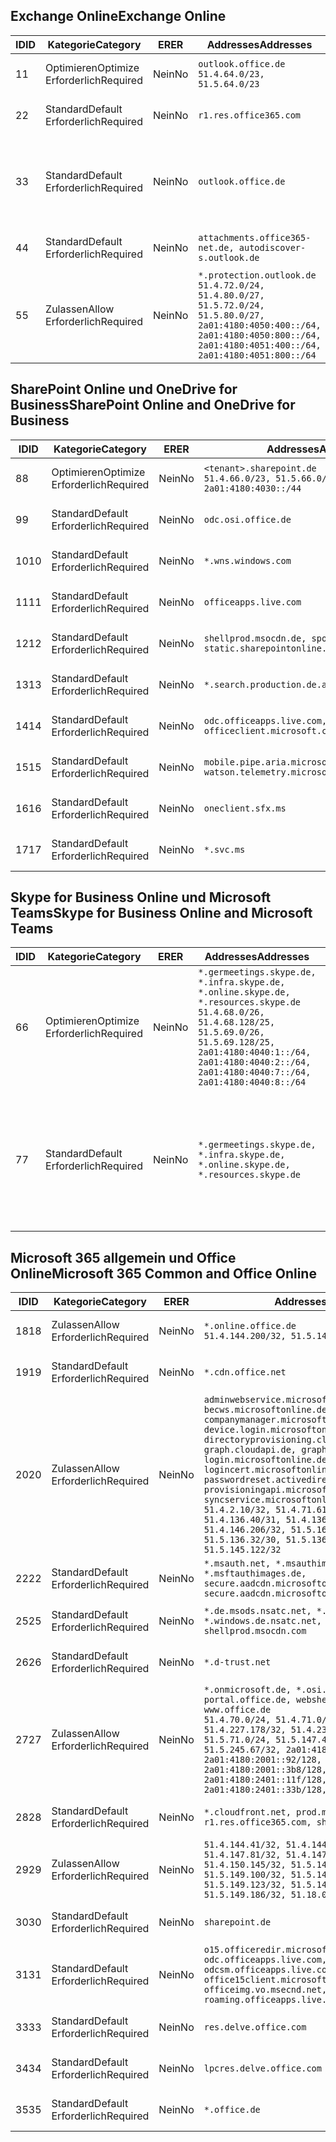 <!--THIS FILE IS AUTOMATICALLY GENERATED. MANUAL CHANGES WILL BE OVERWRITTEN.-->
<!--Please contact the Office 365 Endpoints team with any questions.-->
<!--Germany endpoints version 2020070800-->
<!--File generated 2020-09-18 12:33:37.0459-->

## <a name="exchange-online"></a><span data-ttu-id="a1de5-101">Exchange Online</span><span class="sxs-lookup"><span data-stu-id="a1de5-101">Exchange Online</span></span>

<span data-ttu-id="a1de5-102">ID</span><span class="sxs-lookup"><span data-stu-id="a1de5-102">ID</span></span> | <span data-ttu-id="a1de5-103">Kategorie</span><span class="sxs-lookup"><span data-stu-id="a1de5-103">Category</span></span> | <span data-ttu-id="a1de5-104">ER</span><span class="sxs-lookup"><span data-stu-id="a1de5-104">ER</span></span> | <span data-ttu-id="a1de5-105">Addresses</span><span class="sxs-lookup"><span data-stu-id="a1de5-105">Addresses</span></span> | <span data-ttu-id="a1de5-106">Ports</span><span class="sxs-lookup"><span data-stu-id="a1de5-106">Ports</span></span>
-- | -------------------- | -- | ----------------------------------------------------------------------------------------------------------------------------------------------------------------------------------------- | -------------------------------
<span data-ttu-id="a1de5-107">1</span><span class="sxs-lookup"><span data-stu-id="a1de5-107">1</span></span> | <span data-ttu-id="a1de5-108">Optimieren</span><span class="sxs-lookup"><span data-stu-id="a1de5-108">Optimize</span></span><BR><span data-ttu-id="a1de5-109">Erforderlich</span><span class="sxs-lookup"><span data-stu-id="a1de5-109">Required</span></span> | <span data-ttu-id="a1de5-110">Nein</span><span class="sxs-lookup"><span data-stu-id="a1de5-110">No</span></span> | `outlook.office.de`<BR>`51.4.64.0/23, 51.5.64.0/23` | <span data-ttu-id="a1de5-111">**TCP:** 443, 80</span><span class="sxs-lookup"><span data-stu-id="a1de5-111">**TCP:** 443, 80</span></span>
<span data-ttu-id="a1de5-112">2</span><span class="sxs-lookup"><span data-stu-id="a1de5-112">2</span></span> | <span data-ttu-id="a1de5-113">Standard</span><span class="sxs-lookup"><span data-stu-id="a1de5-113">Default</span></span><BR><span data-ttu-id="a1de5-114">Erforderlich</span><span class="sxs-lookup"><span data-stu-id="a1de5-114">Required</span></span> | <span data-ttu-id="a1de5-115">Nein</span><span class="sxs-lookup"><span data-stu-id="a1de5-115">No</span></span> | `r1.res.office365.com` | <span data-ttu-id="a1de5-116">**TCP:** 443, 80</span><span class="sxs-lookup"><span data-stu-id="a1de5-116">**TCP:** 443, 80</span></span>
<span data-ttu-id="a1de5-117">3</span><span class="sxs-lookup"><span data-stu-id="a1de5-117">3</span></span> | <span data-ttu-id="a1de5-118">Standard</span><span class="sxs-lookup"><span data-stu-id="a1de5-118">Default</span></span><BR><span data-ttu-id="a1de5-119">Erforderlich</span><span class="sxs-lookup"><span data-stu-id="a1de5-119">Required</span></span> | <span data-ttu-id="a1de5-120">Nein</span><span class="sxs-lookup"><span data-stu-id="a1de5-120">No</span></span> | `outlook.office.de` | <span data-ttu-id="a1de5-121">**TCP:** 143, 25, 587, 993, 995</span><span class="sxs-lookup"><span data-stu-id="a1de5-121">**TCP:** 143, 25, 587, 993, 995</span></span>
<span data-ttu-id="a1de5-122">4</span><span class="sxs-lookup"><span data-stu-id="a1de5-122">4</span></span> | <span data-ttu-id="a1de5-123">Standard</span><span class="sxs-lookup"><span data-stu-id="a1de5-123">Default</span></span><BR><span data-ttu-id="a1de5-124">Erforderlich</span><span class="sxs-lookup"><span data-stu-id="a1de5-124">Required</span></span> | <span data-ttu-id="a1de5-125">Nein</span><span class="sxs-lookup"><span data-stu-id="a1de5-125">No</span></span> | `attachments.office365-net.de, autodiscover-s.outlook.de` | <span data-ttu-id="a1de5-126">**TCP:** 443, 80</span><span class="sxs-lookup"><span data-stu-id="a1de5-126">**TCP:** 443, 80</span></span>
<span data-ttu-id="a1de5-127">5</span><span class="sxs-lookup"><span data-stu-id="a1de5-127">5</span></span> | <span data-ttu-id="a1de5-128">Zulassen</span><span class="sxs-lookup"><span data-stu-id="a1de5-128">Allow</span></span><BR><span data-ttu-id="a1de5-129">Erforderlich</span><span class="sxs-lookup"><span data-stu-id="a1de5-129">Required</span></span> | <span data-ttu-id="a1de5-130">Nein</span><span class="sxs-lookup"><span data-stu-id="a1de5-130">No</span></span> | `*.protection.outlook.de`<BR>`51.4.72.0/24, 51.4.80.0/27, 51.5.72.0/24, 51.5.80.0/27, 2a01:4180:4050:400::/64, 2a01:4180:4050:800::/64, 2a01:4180:4051:400::/64, 2a01:4180:4051:800::/64` | <span data-ttu-id="a1de5-131">**TCP:** 25, 443</span><span class="sxs-lookup"><span data-stu-id="a1de5-131">**TCP:** 25, 443</span></span>

## <a name="sharepoint-online-and-onedrive-for-business"></a><span data-ttu-id="a1de5-132">SharePoint Online und OneDrive for Business</span><span class="sxs-lookup"><span data-stu-id="a1de5-132">SharePoint Online and OneDrive for Business</span></span>

<span data-ttu-id="a1de5-133">ID</span><span class="sxs-lookup"><span data-stu-id="a1de5-133">ID</span></span> | <span data-ttu-id="a1de5-134">Kategorie</span><span class="sxs-lookup"><span data-stu-id="a1de5-134">Category</span></span> | <span data-ttu-id="a1de5-135">ER</span><span class="sxs-lookup"><span data-stu-id="a1de5-135">ER</span></span> | <span data-ttu-id="a1de5-136">Addresses</span><span class="sxs-lookup"><span data-stu-id="a1de5-136">Addresses</span></span> | <span data-ttu-id="a1de5-137">Ports</span><span class="sxs-lookup"><span data-stu-id="a1de5-137">Ports</span></span>
-- | -------------------- | -- | ------------------------------------------------------------------------------ | ----------------
<span data-ttu-id="a1de5-138">8</span><span class="sxs-lookup"><span data-stu-id="a1de5-138">8</span></span> | <span data-ttu-id="a1de5-139">Optimieren</span><span class="sxs-lookup"><span data-stu-id="a1de5-139">Optimize</span></span><BR><span data-ttu-id="a1de5-140">Erforderlich</span><span class="sxs-lookup"><span data-stu-id="a1de5-140">Required</span></span> | <span data-ttu-id="a1de5-141">Nein</span><span class="sxs-lookup"><span data-stu-id="a1de5-141">No</span></span> | `<tenant>.sharepoint.de`<BR>`51.4.66.0/23, 51.5.66.0/23, 2a01:4180:4030::/44` | <span data-ttu-id="a1de5-142">**TCP:** 443, 80</span><span class="sxs-lookup"><span data-stu-id="a1de5-142">**TCP:** 443, 80</span></span>
<span data-ttu-id="a1de5-143">9</span><span class="sxs-lookup"><span data-stu-id="a1de5-143">9</span></span> | <span data-ttu-id="a1de5-144">Standard</span><span class="sxs-lookup"><span data-stu-id="a1de5-144">Default</span></span><BR><span data-ttu-id="a1de5-145">Erforderlich</span><span class="sxs-lookup"><span data-stu-id="a1de5-145">Required</span></span> | <span data-ttu-id="a1de5-146">Nein</span><span class="sxs-lookup"><span data-stu-id="a1de5-146">No</span></span> | `odc.osi.office.de` | <span data-ttu-id="a1de5-147">**TCP:** 443, 80</span><span class="sxs-lookup"><span data-stu-id="a1de5-147">**TCP:** 443, 80</span></span>
<span data-ttu-id="a1de5-148">10</span><span class="sxs-lookup"><span data-stu-id="a1de5-148">10</span></span> | <span data-ttu-id="a1de5-149">Standard</span><span class="sxs-lookup"><span data-stu-id="a1de5-149">Default</span></span><BR><span data-ttu-id="a1de5-150">Erforderlich</span><span class="sxs-lookup"><span data-stu-id="a1de5-150">Required</span></span> | <span data-ttu-id="a1de5-151">Nein</span><span class="sxs-lookup"><span data-stu-id="a1de5-151">No</span></span> | `*.wns.windows.com` | <span data-ttu-id="a1de5-152">**TCP:** 443, 80</span><span class="sxs-lookup"><span data-stu-id="a1de5-152">**TCP:** 443, 80</span></span>
<span data-ttu-id="a1de5-153">11</span><span class="sxs-lookup"><span data-stu-id="a1de5-153">11</span></span> | <span data-ttu-id="a1de5-154">Standard</span><span class="sxs-lookup"><span data-stu-id="a1de5-154">Default</span></span><BR><span data-ttu-id="a1de5-155">Erforderlich</span><span class="sxs-lookup"><span data-stu-id="a1de5-155">Required</span></span> | <span data-ttu-id="a1de5-156">Nein</span><span class="sxs-lookup"><span data-stu-id="a1de5-156">No</span></span> | `officeapps.live.com` | <span data-ttu-id="a1de5-157">**TCP:** 443, 80</span><span class="sxs-lookup"><span data-stu-id="a1de5-157">**TCP:** 443, 80</span></span>
<span data-ttu-id="a1de5-158">12</span><span class="sxs-lookup"><span data-stu-id="a1de5-158">12</span></span> | <span data-ttu-id="a1de5-159">Standard</span><span class="sxs-lookup"><span data-stu-id="a1de5-159">Default</span></span><BR><span data-ttu-id="a1de5-160">Erforderlich</span><span class="sxs-lookup"><span data-stu-id="a1de5-160">Required</span></span> | <span data-ttu-id="a1de5-161">Nein</span><span class="sxs-lookup"><span data-stu-id="a1de5-161">No</span></span> | `shellprod.msocdn.de, spoprod-a.akamaihd.net, static.sharepointonline.com` | <span data-ttu-id="a1de5-162">**TCP:** 443, 80</span><span class="sxs-lookup"><span data-stu-id="a1de5-162">**TCP:** 443, 80</span></span>
<span data-ttu-id="a1de5-163">13</span><span class="sxs-lookup"><span data-stu-id="a1de5-163">13</span></span> | <span data-ttu-id="a1de5-164">Standard</span><span class="sxs-lookup"><span data-stu-id="a1de5-164">Default</span></span><BR><span data-ttu-id="a1de5-165">Erforderlich</span><span class="sxs-lookup"><span data-stu-id="a1de5-165">Required</span></span> | <span data-ttu-id="a1de5-166">Nein</span><span class="sxs-lookup"><span data-stu-id="a1de5-166">No</span></span> | `*.search.production.de.azuretrafficmanager.de` | <span data-ttu-id="a1de5-167">**TCP:** 443</span><span class="sxs-lookup"><span data-stu-id="a1de5-167">**TCP:** 443</span></span>
<span data-ttu-id="a1de5-168">14</span><span class="sxs-lookup"><span data-stu-id="a1de5-168">14</span></span> | <span data-ttu-id="a1de5-169">Standard</span><span class="sxs-lookup"><span data-stu-id="a1de5-169">Default</span></span><BR><span data-ttu-id="a1de5-170">Erforderlich</span><span class="sxs-lookup"><span data-stu-id="a1de5-170">Required</span></span> | <span data-ttu-id="a1de5-171">Nein</span><span class="sxs-lookup"><span data-stu-id="a1de5-171">No</span></span> | `odc.officeapps.live.com, officeclient.microsoft.com` | <span data-ttu-id="a1de5-172">**TCP:** 443, 80</span><span class="sxs-lookup"><span data-stu-id="a1de5-172">**TCP:** 443, 80</span></span>
<span data-ttu-id="a1de5-173">15</span><span class="sxs-lookup"><span data-stu-id="a1de5-173">15</span></span> | <span data-ttu-id="a1de5-174">Standard</span><span class="sxs-lookup"><span data-stu-id="a1de5-174">Default</span></span><BR><span data-ttu-id="a1de5-175">Erforderlich</span><span class="sxs-lookup"><span data-stu-id="a1de5-175">Required</span></span> | <span data-ttu-id="a1de5-176">Nein</span><span class="sxs-lookup"><span data-stu-id="a1de5-176">No</span></span> | `mobile.pipe.aria.microsoft.com, ssw.live.com, watson.telemetry.microsoft.com` | <span data-ttu-id="a1de5-177">**TCP:** 443, 80</span><span class="sxs-lookup"><span data-stu-id="a1de5-177">**TCP:** 443, 80</span></span>
<span data-ttu-id="a1de5-178">16</span><span class="sxs-lookup"><span data-stu-id="a1de5-178">16</span></span> | <span data-ttu-id="a1de5-179">Standard</span><span class="sxs-lookup"><span data-stu-id="a1de5-179">Default</span></span><BR><span data-ttu-id="a1de5-180">Erforderlich</span><span class="sxs-lookup"><span data-stu-id="a1de5-180">Required</span></span> | <span data-ttu-id="a1de5-181">Nein</span><span class="sxs-lookup"><span data-stu-id="a1de5-181">No</span></span> | `oneclient.sfx.ms` | <span data-ttu-id="a1de5-182">**TCP:** 443, 80</span><span class="sxs-lookup"><span data-stu-id="a1de5-182">**TCP:** 443, 80</span></span>
<span data-ttu-id="a1de5-183">17</span><span class="sxs-lookup"><span data-stu-id="a1de5-183">17</span></span> | <span data-ttu-id="a1de5-184">Standard</span><span class="sxs-lookup"><span data-stu-id="a1de5-184">Default</span></span><BR><span data-ttu-id="a1de5-185">Erforderlich</span><span class="sxs-lookup"><span data-stu-id="a1de5-185">Required</span></span> | <span data-ttu-id="a1de5-186">Nein</span><span class="sxs-lookup"><span data-stu-id="a1de5-186">No</span></span> | `*.svc.ms` | <span data-ttu-id="a1de5-187">**TCP:** 443, 80</span><span class="sxs-lookup"><span data-stu-id="a1de5-187">**TCP:** 443, 80</span></span>

## <a name="skype-for-business-online-and-microsoft-teams"></a><span data-ttu-id="a1de5-188">Skype for Business Online und Microsoft Teams</span><span class="sxs-lookup"><span data-stu-id="a1de5-188">Skype for Business Online and Microsoft Teams</span></span>

<span data-ttu-id="a1de5-189">ID</span><span class="sxs-lookup"><span data-stu-id="a1de5-189">ID</span></span> | <span data-ttu-id="a1de5-190">Kategorie</span><span class="sxs-lookup"><span data-stu-id="a1de5-190">Category</span></span> | <span data-ttu-id="a1de5-191">ER</span><span class="sxs-lookup"><span data-stu-id="a1de5-191">ER</span></span> | <span data-ttu-id="a1de5-192">Addresses</span><span class="sxs-lookup"><span data-stu-id="a1de5-192">Addresses</span></span> | <span data-ttu-id="a1de5-193">Ports</span><span class="sxs-lookup"><span data-stu-id="a1de5-193">Ports</span></span>
-- | -------------------- | -- | ----------------------------------------------------------------------------------------------------------------------------------------------------------------------------------------------------------------------------------------------- | --------------------------------------------------
<span data-ttu-id="a1de5-194">6</span><span class="sxs-lookup"><span data-stu-id="a1de5-194">6</span></span> | <span data-ttu-id="a1de5-195">Optimieren</span><span class="sxs-lookup"><span data-stu-id="a1de5-195">Optimize</span></span><BR><span data-ttu-id="a1de5-196">Erforderlich</span><span class="sxs-lookup"><span data-stu-id="a1de5-196">Required</span></span> | <span data-ttu-id="a1de5-197">Nein</span><span class="sxs-lookup"><span data-stu-id="a1de5-197">No</span></span> | `*.germeetings.skype.de, *.infra.skype.de, *.online.skype.de, *.resources.skype.de`<BR>`51.4.68.0/26, 51.4.68.128/25, 51.5.69.0/26, 51.5.69.128/25, 2a01:4180:4040:1::/64, 2a01:4180:4040:2::/64, 2a01:4180:4040:7::/64, 2a01:4180:4040:8::/64` | <span data-ttu-id="a1de5-198">**TCP:** 443, 80</span><span class="sxs-lookup"><span data-stu-id="a1de5-198">**TCP:** 443, 80</span></span><BR><span data-ttu-id="a1de5-199">**UDP:** 3478</span><span class="sxs-lookup"><span data-stu-id="a1de5-199">**UDP:** 3478</span></span>
<span data-ttu-id="a1de5-200">7</span><span class="sxs-lookup"><span data-stu-id="a1de5-200">7</span></span> | <span data-ttu-id="a1de5-201">Standard</span><span class="sxs-lookup"><span data-stu-id="a1de5-201">Default</span></span><BR><span data-ttu-id="a1de5-202">Erforderlich</span><span class="sxs-lookup"><span data-stu-id="a1de5-202">Required</span></span> | <span data-ttu-id="a1de5-203">Nein</span><span class="sxs-lookup"><span data-stu-id="a1de5-203">No</span></span> | `*.germeetings.skype.de, *.infra.skype.de, *.online.skype.de, *.resources.skype.de` | <span data-ttu-id="a1de5-204">**TCP:** 5061, 50000-59999</span><span class="sxs-lookup"><span data-stu-id="a1de5-204">**TCP:** 5061, 50000-59999</span></span><BR><span data-ttu-id="a1de5-205">**UDP:** 50000-59999</span><span class="sxs-lookup"><span data-stu-id="a1de5-205">**UDP:** 50000-59999</span></span>

## <a name="microsoft-365-common-and-office-online"></a><span data-ttu-id="a1de5-206">Microsoft 365 allgemein und Office Online</span><span class="sxs-lookup"><span data-stu-id="a1de5-206">Microsoft 365 Common and Office Online</span></span>

<span data-ttu-id="a1de5-207">ID</span><span class="sxs-lookup"><span data-stu-id="a1de5-207">ID</span></span> | <span data-ttu-id="a1de5-208">Kategorie</span><span class="sxs-lookup"><span data-stu-id="a1de5-208">Category</span></span> | <span data-ttu-id="a1de5-209">ER</span><span class="sxs-lookup"><span data-stu-id="a1de5-209">ER</span></span> | <span data-ttu-id="a1de5-210">Addresses</span><span class="sxs-lookup"><span data-stu-id="a1de5-210">Addresses</span></span> | <span data-ttu-id="a1de5-211">Ports</span><span class="sxs-lookup"><span data-stu-id="a1de5-211">Ports</span></span>
-- | ------------------- | -- | -------------------------------------------------------------------------------------------------------------------------------------------------------------------------------------------------------------------------------------------------------------------------------------------------------------------------------------------------------------------------------------------------------------------------------------------------------------------------------------------------------------------------------------------------------------------------------------------------------------------------- | ----------------
<span data-ttu-id="a1de5-212">18</span><span class="sxs-lookup"><span data-stu-id="a1de5-212">18</span></span> | <span data-ttu-id="a1de5-213">Zulassen</span><span class="sxs-lookup"><span data-stu-id="a1de5-213">Allow</span></span><BR><span data-ttu-id="a1de5-214">Erforderlich</span><span class="sxs-lookup"><span data-stu-id="a1de5-214">Required</span></span> | <span data-ttu-id="a1de5-215">Nein</span><span class="sxs-lookup"><span data-stu-id="a1de5-215">No</span></span> | `*.online.office.de`<BR>`51.4.144.200/32, 51.5.149.3/32, 51.18.16.0/23` | <span data-ttu-id="a1de5-216">**TCP:** 443</span><span class="sxs-lookup"><span data-stu-id="a1de5-216">**TCP:** 443</span></span>
<span data-ttu-id="a1de5-217">19</span><span class="sxs-lookup"><span data-stu-id="a1de5-217">19</span></span> | <span data-ttu-id="a1de5-218">Standard</span><span class="sxs-lookup"><span data-stu-id="a1de5-218">Default</span></span><BR><span data-ttu-id="a1de5-219">Erforderlich</span><span class="sxs-lookup"><span data-stu-id="a1de5-219">Required</span></span> | <span data-ttu-id="a1de5-220">Nein</span><span class="sxs-lookup"><span data-stu-id="a1de5-220">No</span></span> | `*.cdn.office.net` | <span data-ttu-id="a1de5-221">**TCP:** 443</span><span class="sxs-lookup"><span data-stu-id="a1de5-221">**TCP:** 443</span></span>
<span data-ttu-id="a1de5-222">20</span><span class="sxs-lookup"><span data-stu-id="a1de5-222">20</span></span> | <span data-ttu-id="a1de5-223">Zulassen</span><span class="sxs-lookup"><span data-stu-id="a1de5-223">Allow</span></span><BR><span data-ttu-id="a1de5-224">Erforderlich</span><span class="sxs-lookup"><span data-stu-id="a1de5-224">Required</span></span> | <span data-ttu-id="a1de5-225">Nein</span><span class="sxs-lookup"><span data-stu-id="a1de5-225">No</span></span> | `adminwebservice.microsoftonline.de, becws.microsoftonline.de, companymanager.microsoftonline.de, device.login.microsoftonline.de, directoryprovisioning.cloudapi.de, graph.cloudapi.de, graph.microsoft.de, login.microsoftonline.de, logincert.microsoftonline.de, pas.cloudapi.de, passwordreset.activedirectory.microsoftazure.de, provisioningapi.microsoftonline.de, syncservice.microsoftonline.de`<BR>`51.4.2.10/32, 51.4.71.61/32, 51.4.136.38/31, 51.4.136.40/31, 51.4.136.42/32, 51.4.146.38/32, 51.4.146.206/32, 51.5.16.7/32, 51.5.71.22/32, 51.5.136.32/30, 51.5.136.36/32, 51.5.145.29/32, 51.5.145.122/32` | <span data-ttu-id="a1de5-226">**TCP:** 443, 80</span><span class="sxs-lookup"><span data-stu-id="a1de5-226">**TCP:** 443, 80</span></span>
<span data-ttu-id="a1de5-227">22</span><span class="sxs-lookup"><span data-stu-id="a1de5-227">22</span></span> | <span data-ttu-id="a1de5-228">Standard</span><span class="sxs-lookup"><span data-stu-id="a1de5-228">Default</span></span><BR><span data-ttu-id="a1de5-229">Erforderlich</span><span class="sxs-lookup"><span data-stu-id="a1de5-229">Required</span></span> | <span data-ttu-id="a1de5-230">Nein</span><span class="sxs-lookup"><span data-stu-id="a1de5-230">No</span></span> | `*.msauth.net, *.msauthimages.de, *.msftauth.net, *.msftauthimages.de, secure.aadcdn.microsoftonline-p.com, secure.aadcdn.microsoftonline-p.de` | <span data-ttu-id="a1de5-231">**TCP:** 443, 80</span><span class="sxs-lookup"><span data-stu-id="a1de5-231">**TCP:** 443, 80</span></span>
<span data-ttu-id="a1de5-232">25</span><span class="sxs-lookup"><span data-stu-id="a1de5-232">25</span></span> | <span data-ttu-id="a1de5-233">Standard</span><span class="sxs-lookup"><span data-stu-id="a1de5-233">Default</span></span><BR><span data-ttu-id="a1de5-234">Erforderlich</span><span class="sxs-lookup"><span data-stu-id="a1de5-234">Required</span></span> | <span data-ttu-id="a1de5-235">Nein</span><span class="sxs-lookup"><span data-stu-id="a1de5-235">No</span></span> | `*.de.msods.nsatc.net, *.office.de.akadns.net, *.windows.de.nsatc.net, officehome.msocdn.de, shellprod.msocdn.com` | <span data-ttu-id="a1de5-236">**TCP:** 443, 80</span><span class="sxs-lookup"><span data-stu-id="a1de5-236">**TCP:** 443, 80</span></span>
<span data-ttu-id="a1de5-237">26</span><span class="sxs-lookup"><span data-stu-id="a1de5-237">26</span></span> | <span data-ttu-id="a1de5-238">Standard</span><span class="sxs-lookup"><span data-stu-id="a1de5-238">Default</span></span><BR><span data-ttu-id="a1de5-239">Erforderlich</span><span class="sxs-lookup"><span data-stu-id="a1de5-239">Required</span></span> | <span data-ttu-id="a1de5-240">Nein</span><span class="sxs-lookup"><span data-stu-id="a1de5-240">No</span></span> | `*.d-trust.net` | <span data-ttu-id="a1de5-241">**TCP:** 443, 80</span><span class="sxs-lookup"><span data-stu-id="a1de5-241">**TCP:** 443, 80</span></span>
<span data-ttu-id="a1de5-242">27</span><span class="sxs-lookup"><span data-stu-id="a1de5-242">27</span></span> | <span data-ttu-id="a1de5-243">Zulassen</span><span class="sxs-lookup"><span data-stu-id="a1de5-243">Allow</span></span><BR><span data-ttu-id="a1de5-244">Erforderlich</span><span class="sxs-lookup"><span data-stu-id="a1de5-244">Required</span></span> | <span data-ttu-id="a1de5-245">Nein</span><span class="sxs-lookup"><span data-stu-id="a1de5-245">No</span></span> | `*.onmicrosoft.de, *.osi.office.de, office.de, portal.office.de, webshell.suite.office.de, www.office.de`<BR>`51.4.70.0/24, 51.4.71.0/24, 51.4.226.115/32, 51.4.227.178/32, 51.4.230.178/32, 51.5.70.0/24, 51.5.71.0/24, 51.5.147.48/32, 51.5.242.163/32, 51.5.245.67/32, 2a01:4180:2001::2/128, 2a01:4180:2001::92/128, 2a01:4180:2001::234/128, 2a01:4180:2001::3b8/128, 2a01:4180:2401::5/128, 2a01:4180:2401::11f/128, 2a01:4180:2401::33b/128, 2a01:4180:2401::55b/128` | <span data-ttu-id="a1de5-246">**TCP:** 443, 80</span><span class="sxs-lookup"><span data-stu-id="a1de5-246">**TCP:** 443, 80</span></span>
<span data-ttu-id="a1de5-247">28</span><span class="sxs-lookup"><span data-stu-id="a1de5-247">28</span></span> | <span data-ttu-id="a1de5-248">Standard</span><span class="sxs-lookup"><span data-stu-id="a1de5-248">Default</span></span><BR><span data-ttu-id="a1de5-249">Erforderlich</span><span class="sxs-lookup"><span data-stu-id="a1de5-249">Required</span></span> | <span data-ttu-id="a1de5-250">Nein</span><span class="sxs-lookup"><span data-stu-id="a1de5-250">No</span></span> | `*.cloudfront.net, prod.msocdn.de, r1.res.office365.com, shellprod.msocdn.de` | <span data-ttu-id="a1de5-251">**TCP:** 443, 80</span><span class="sxs-lookup"><span data-stu-id="a1de5-251">**TCP:** 443, 80</span></span>
<span data-ttu-id="a1de5-252">29</span><span class="sxs-lookup"><span data-stu-id="a1de5-252">29</span></span> | <span data-ttu-id="a1de5-253">Zulassen</span><span class="sxs-lookup"><span data-stu-id="a1de5-253">Allow</span></span><BR><span data-ttu-id="a1de5-254">Erforderlich</span><span class="sxs-lookup"><span data-stu-id="a1de5-254">Required</span></span> | <span data-ttu-id="a1de5-255">Nein</span><span class="sxs-lookup"><span data-stu-id="a1de5-255">No</span></span> | `51.4.144.41/32, 51.4.144.174/32, 51.4.145.38/32, 51.4.147.81/32, 51.4.147.233/32, 51.4.148.12/32, 51.4.150.145/32, 51.5.147.242/32, 51.5.149.100/32, 51.5.149.119/32, 51.5.149.123/32, 51.5.149.180/32, 51.5.149.186/32, 51.18.0.0/21` | <span data-ttu-id="a1de5-256">**TCP:** 443, 80</span><span class="sxs-lookup"><span data-stu-id="a1de5-256">**TCP:** 443, 80</span></span>
<span data-ttu-id="a1de5-257">30</span><span class="sxs-lookup"><span data-stu-id="a1de5-257">30</span></span> | <span data-ttu-id="a1de5-258">Standard</span><span class="sxs-lookup"><span data-stu-id="a1de5-258">Default</span></span><BR><span data-ttu-id="a1de5-259">Erforderlich</span><span class="sxs-lookup"><span data-stu-id="a1de5-259">Required</span></span> | <span data-ttu-id="a1de5-260">Nein</span><span class="sxs-lookup"><span data-stu-id="a1de5-260">No</span></span> | `sharepoint.de` | <span data-ttu-id="a1de5-261">**TCP:** 443, 80</span><span class="sxs-lookup"><span data-stu-id="a1de5-261">**TCP:** 443, 80</span></span>
<span data-ttu-id="a1de5-262">31</span><span class="sxs-lookup"><span data-stu-id="a1de5-262">31</span></span> | <span data-ttu-id="a1de5-263">Standard</span><span class="sxs-lookup"><span data-stu-id="a1de5-263">Default</span></span><BR><span data-ttu-id="a1de5-264">Erforderlich</span><span class="sxs-lookup"><span data-stu-id="a1de5-264">Required</span></span> | <span data-ttu-id="a1de5-265">Nein</span><span class="sxs-lookup"><span data-stu-id="a1de5-265">No</span></span> | `o15.officeredir.microsoft.com, odc.officeapps.live.com, odcsm.officeapps.live.com, office.microsoft.com, office15client.microsoft.com, officeimg.vo.msecnd.net, roaming.officeapps.live.com` | <span data-ttu-id="a1de5-266">**TCP:** 443, 80</span><span class="sxs-lookup"><span data-stu-id="a1de5-266">**TCP:** 443, 80</span></span>
<span data-ttu-id="a1de5-267">33</span><span class="sxs-lookup"><span data-stu-id="a1de5-267">33</span></span> | <span data-ttu-id="a1de5-268">Standard</span><span class="sxs-lookup"><span data-stu-id="a1de5-268">Default</span></span><BR><span data-ttu-id="a1de5-269">Erforderlich</span><span class="sxs-lookup"><span data-stu-id="a1de5-269">Required</span></span> | <span data-ttu-id="a1de5-270">Nein</span><span class="sxs-lookup"><span data-stu-id="a1de5-270">No</span></span> | `res.delve.office.com` | <span data-ttu-id="a1de5-271">**TCP:** 443</span><span class="sxs-lookup"><span data-stu-id="a1de5-271">**TCP:** 443</span></span>
<span data-ttu-id="a1de5-272">34</span><span class="sxs-lookup"><span data-stu-id="a1de5-272">34</span></span> | <span data-ttu-id="a1de5-273">Standard</span><span class="sxs-lookup"><span data-stu-id="a1de5-273">Default</span></span><BR><span data-ttu-id="a1de5-274">Erforderlich</span><span class="sxs-lookup"><span data-stu-id="a1de5-274">Required</span></span> | <span data-ttu-id="a1de5-275">Nein</span><span class="sxs-lookup"><span data-stu-id="a1de5-275">No</span></span> | `lpcres.delve.office.com` | <span data-ttu-id="a1de5-276">**TCP:** 443</span><span class="sxs-lookup"><span data-stu-id="a1de5-276">**TCP:** 443</span></span>
<span data-ttu-id="a1de5-277">35</span><span class="sxs-lookup"><span data-stu-id="a1de5-277">35</span></span> | <span data-ttu-id="a1de5-278">Standard</span><span class="sxs-lookup"><span data-stu-id="a1de5-278">Default</span></span><BR><span data-ttu-id="a1de5-279">Erforderlich</span><span class="sxs-lookup"><span data-stu-id="a1de5-279">Required</span></span> | <span data-ttu-id="a1de5-280">Nein</span><span class="sxs-lookup"><span data-stu-id="a1de5-280">No</span></span> | `*.office.de` | <span data-ttu-id="a1de5-281">**TCP:** 443, 80</span><span class="sxs-lookup"><span data-stu-id="a1de5-281">**TCP:** 443, 80</span></span>
